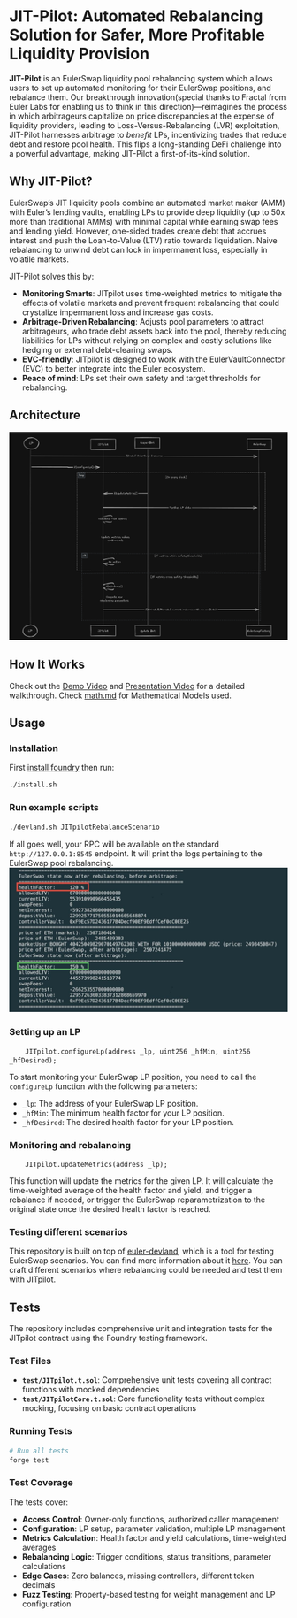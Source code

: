 # JIT-Pilot: Automated Rebalancing Solution for Safer, More Profitable Liquidity Provision

**JIT-Pilot** is an EulerSwap liquidity pool rebalancing system which allows users to set up automated monitoring for their EulerSwap positions, and rebalance them. Our breakthrough innovation(special thanks to Fractal from Euler Labs for enabling us to think in this direction)—reimagines the process in which arbitrageurs capitalize on price discrepancies at the expense of liquidity providers, leading to Loss-Versus-Rebalancing (LVR) exploitation, JIT-Pilot harnesses arbitrage to *benefit* LPs, incentivizing trades that reduce debt and restore pool health. This flips a long-standing DeFi challenge into a powerful advantage, making JIT-Pilot a first-of-its-kind solution.

## Why JIT-Pilot?

EulerSwap’s JIT liquidity pools combine an automated market maker (AMM) with Euler’s lending vaults, enabling LPs to provide deep liquidity (up to 50x more than traditional AMMs) with minimal capital while earning swap fees and lending yield. However, one-sided trades create debt that accrues interest and push the Loan-to-Value (LTV) ratio towards liquidation. Naive rebalancing to unwind debt can lock in impermanent loss, especially in volatile markets.

JIT-Pilot solves this by:
- **Monitoring Smarts**: JITpilot uses time-weighted metrics to mitigate the effects of volatile markets and prevent frequent rebalancing that could crystalize impermanent loss and increase gas costs.
- **Arbitrage-Driven Rebalancing**: Adjusts pool parameters to attract arbitrageurs, who trade debt assets back into the pool, thereby reducing liabilities for LPs without relying on complex and costly solutions like hedging or external debt-clearing swaps.
- **EVC-friendly**: JITpilot is designed to work with the EulerVaultConnector (EVC) to better integrate into the Euler ecosystem.
- **Peace of mind**: LPs set their own safety and target thresholds for rebalancing.


## Architecture

![Architecture Diagram](/public/Architecture.png)


## How It Works
Check out the [Demo Video](https://youtu.be/VhBSw_lQXVc) and [Presentation Video](https://youtu.be/4c98wW6DLSY) for a detailed walkthrough. Check [math.md](/math.md) for Mathematical Models used.

## Usage

### Installation

First [install foundry](https://getfoundry.sh/) then run:
```sh
./install.sh
```

### Run example scripts
```sh
./devland.sh JITpilotRebalanceScenario
```

If all goes well, your RPC will be available on the standard `http://127.0.0.1:8545` endpoint. It will print the logs pertaining to the EulerSwap pool rebalancing.
![alt text](public/JITpilot_output.png)

### Setting up an LP
```solidity
    JITpilot.configureLp(address _lp, uint256 _hfMin, uint256 _hfDesired);
```
To start monitoring your EulerSwap LP position, you need to call the `configureLp` function with the following parameters:

* `_lp`: The address of your EulerSwap LP position.
* `_hfMin`: The minimum health factor for your LP position.
* `_hfDesired`: The desired health factor for your LP position.

### Monitoring and rebalancing
```solidity
    JITpilot.updateMetrics(address _lp);
```
This function will update the metrics for the given LP. It will calculate the time-weighted average of the health factor and yield, and trigger a rebalance if needed, or trigger the EulerSwap reparametrization to the original state once the desired health factor is reached.

### Testing different scenarios
This repository is built on top of [euler-devland](https://github.com/euler-xyz/euler-devland), which is a tool for testing EulerSwap scenarios. You can find more information about it [here](https://github.com/euler-xyz/euler-devland). You can craft different scenarios where rebalancing could be needed and test them with JITpilot.

## Tests

The repository includes comprehensive unit and integration tests for the JITpilot contract using the Foundry testing framework.

### Test Files

- **`test/JITpilot.t.sol`**: Comprehensive unit tests covering all contract functions with mocked dependencies
- **`test/JITpilotCore.t.sol`**: Core functionality tests without complex mocking, focusing on basic contract operations

### Running Tests

```bash
# Run all tests
forge test
```

### Test Coverage

The tests cover:

- **Access Control**: Owner-only functions, authorized caller management
- **Configuration**: LP setup, parameter validation, multiple LP management
- **Metrics Calculation**: Health factor and yield calculations, time-weighted averages
- **Rebalancing Logic**: Trigger conditions, status transitions, parameter calculations
- **Edge Cases**: Zero balances, missing controllers, different token decimals
- **Fuzz Testing**: Property-based testing for weight management and LP configuration